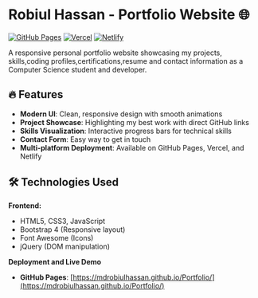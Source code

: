 # Robiul Hassan - Portfolio Website 🌐

[![GitHub Pages](https://img.shields.io/badge/GitHub%20Pages-Live-brightgreen)](https://mdrobiulhassan.github.io/Portfolio/)
[![Vercel](https://img.shields.io/badge/Vercel-Not%20Deployed-red)]()
[![Netlify](https://img.shields.io/badge/Netlify-%20Deployed-green)](https://robiul-hassan.netlify.app/)

A responsive personal portfolio website showcasing my projects, skills,coding profiles,certifications,resume and contact information as a Computer Science student and developer.

## 🔥 Features

- **Modern UI**: Clean, responsive design with smooth animations
- **Project Showcase**: Highlighting my best work with direct GitHub links
- **Skills Visualization**: Interactive progress bars for technical skills
- **Contact Form**: Easy way to get in touch
- **Multi-platform Deployment**: Available on GitHub Pages, Vercel, and Netlify

## 🛠 Technologies Used

**Frontend:**
- HTML5, CSS3, JavaScript
- Bootstrap 4 (Responsive layout)
- Font Awesome (Icons)
- jQuery (DOM manipulation)

**Deployment and Live Demo**
- **GitHub Pages**: [https://mdrobiulhassan.github.io/Portfolio/](https://mdrobiulhassan.github.io/Portfolio/)

